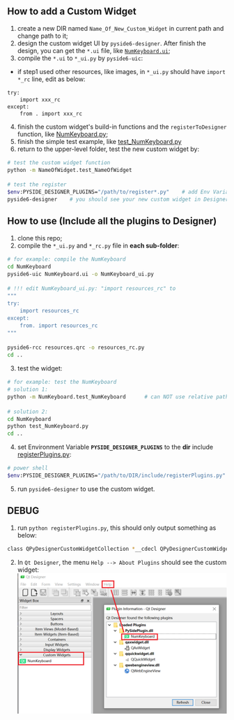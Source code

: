 
## How to add a Custom Widget
1. create a new DIR named `Name_Of_New_Custom_Widget` in current path and change path to it;
2. design the custom widget UI by `pyside6-designer`. After finish the design, you can get the `*.ui` file, like [`NumKeyboard.ui`](./NumKeyboard/NumKeyboard.ui);
3. compile the `*.ui` to `*_ui.py` by `pyside6-uic`:
- if step1 used other resources, like images, in `*_ui.py` should have `import *_rc` line, edit as below:
```
try:
    import xxx_rc
except:
    from . import xxx_rc
``` 
4. finish the custom widget's build-in functions and the `registerToDesigner` function, like [NumKeyboard.py](./NumKeyboard/NumKeyboard.py);
5. finish the simple test example, like [test_NumKeyboard.py](./NumKeyboard/test_NumKeyboard.py)
6. return to the upper-level folder, test the new custom widget by:
```bash
# test the custom widget function
python -m NameOfWidget.test_NameOfWidget

# test the register
$env:PYSIDE_DESIGNER_PLUGINS="/path/to/register*.py"    # add Env Variable in PowerShell
pyside6-designer    # you should see your new custom widget in Designer's Widget Box
```

## How to use (Include all the plugins to Designer)
1. clone this repo;
2. compile the `*_ui.py` and `*_rc.py` file in __each sub-folder__:
```bash
# for example: compile the NumKeyboard 
cd NumKeyboard
pyside6-uic NumKeyboard.ui -o NumKeyboard_ui.py

# !!! edit NumKeyboard_ui.py: "import resources_rc" to
"""
try:
    import resources_rc
except:
    from. import resources_rc
"""

pyside6-rcc resources.qrc -o resources_rc.py
cd ..
```
3. test the widget:
```bash
# for example: test the NumKeyboard
# solution 1:
python -m NumKeyboard.test_NumKeyboard      # can NOT use relative path

# solution 2:
cd NumKeyboard
python test_NumKeyboard.py
cd ..
```
4. set Environment Variable __`PYSIDE_DESIGNER_PLUGINS`__ to the __dir__ include [registerPlugins.py](./registerPlugins.py):
```bash
# power shell
$env:PYSIDE_DESIGNER_PLUGINS="/path/to/DIR/include/registerPlugins.py"
```
5. run `pyside6-designer` to use the custom widget.

## DEBUG
1. run `python registerPlugins.py`, this should only output something as below:
```bash
class QPyDesignerCustomWidgetCollection *__cdecl QPyDesignerCustomWidgetCollection::instance(void): Cannot find QCoreApplication instance.
```
2. In `Qt Designer`, the menu `Help --> About Plugins` should see the custom widget:
![custom widget in Designer](./images/customWidgetInDesigner.png)
